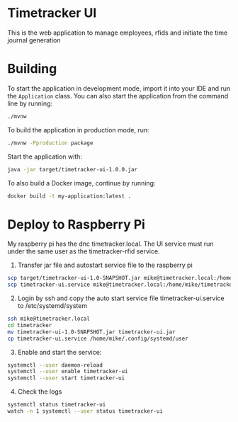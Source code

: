 Timetracker UI
=====================
This is the web application to manage employees, rfids and initiate the time journal generation

# Building

To start the application in development mode, import it into your IDE and run the `Application` class.
You can also start the application from the command line by running:

```bash
./mvnw
```

To build the application in production mode, run:

```bash
./mvnw -Pproduction package
```

Start the application with:

```bash
java -jar target/timetracker-ui-1.0.0.jar
```

To also build a Docker image, continue by running:

```bash
docker build -t my-application:latest .
```

# Deploy to Raspberry Pi

My raspberry pi has the dnc timetracker.local. The UI service must run under the same user as the timetracker-rfid service.

1. Transfer jar file and autostart service file to the raspberry pi

```bash
scp target/timetracker-ui-1.0-SNAPSHOT.jar mike@timetracker.local:/home/mike/timetracker
scp timetracker-ui.service mike@timetracker.local:/home/mike/timetracker
```

2. Login by ssh and copy the auto start service file timetracker-ui.service to /etc/systemd/system

```bash
ssh mike@timetracker.local
cd timetracker
mv timetracker-ui-1.0-SNAPSHOT.jar timetracker-ui.jar
cp timetracker-ui.service /home/mike/.config/systemd/user
```

3. Enable and start the service:

```bash
systemctl --user daemon-reload
systemctl --user enable timetracker-ui
systemctl --user start timetracker-ui
```

4. Check the logs

```bash
systemctl status timetracker-ui
watch -n 1 systemctl --user status timetracker-ui
```